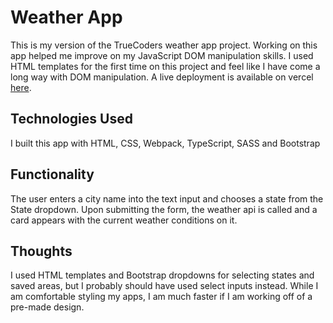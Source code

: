 # Weather App

This is my version of the TrueCoders weather app project. Working on this app helped me improve on my JavaScript DOM manipulation skills. I used HTML templates for the first time on this project and feel like I have come a long way with DOM manipulation. A live deployment is available on vercel [here](https://weather-app-tc.vercel.app/).

## Technologies Used

I built this app with HTML, CSS, Webpack, TypeScript, SASS and Bootstrap

## Functionality

The user enters a city name into the text input and chooses a state from the State dropdown. Upon submitting the form, the weather api is called and a card appears with the current weather conditions on it.

## Thoughts

I used HTML templates and Bootstrap dropdowns for selecting states and saved areas, but I probably should have used select inputs instead. While I am comfortable styling my apps, I am much faster if I am working off of a pre-made design.
